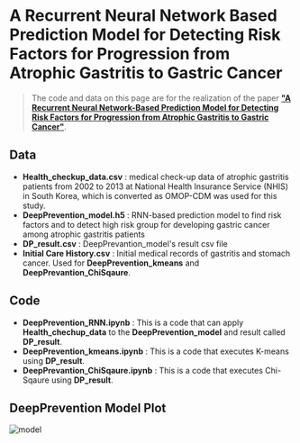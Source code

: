 # A Recurrent Neural Network Based Prediction Model for Detecting Risk Factors for Progression from Atrophic Gastritis to Gastric Cancer 


>The code and data on this page are for the realization of the paper **["A Recurrent Neural Network-Based Prediction Model for Detecting Risk Factors for Progression from Atrophic Gastritis to Gastric Cancer"](https://doi.org/10.3390/app11136194)**.


## Data
- **Health_checkup_data.csv** : medical check-up data of atrophic gastritis patients from 2002 to 2013 at National Health Insurance Service (NHIS) in South Korea, which is converted as OMOP-CDM was used for this study.
- **DeepPrevention_model.h5** : RNN-based prediction model to find risk factors and to detect high risk group for developing gastric cancer among atrophic gastritis patients
- **DP_result.csv** : DeepPrevantion_model's result csv file
- **Initial Care History.csv** : Initial medical records of gastritis and stomach cancer. Used for **DeepPrevention_kmeans** and **DeepPrevantion_ChiSqaure**.


## Code
- **DeepPrevention_RNN.ipynb** : This is a code that can apply **Health_chechup_data** to the **DeepPrevention_model** and result called **DP_result**.
- **DeepPrevention_kmeans.ipynb** : This is a code that executes K-means using **DP_result**.
- **DeepPrevantion_ChiSqaure.ipynb** : This is a code that executes Chi-Sqaure using **DP_result**.


## DeepPrevention Model Plot


 ![model](https://user-images.githubusercontent.com/66989777/122944524-dcfade80-d3b2-11eb-8d65-e36373f00d39.png)
